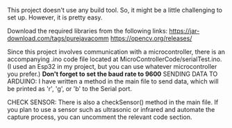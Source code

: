 This project doesn't use any build tool. So, it might be a little challenging to set up. However, it is pretty easy.

Download the required libraries from the following links:
https://jar-download.com/tags/purejavacomm
https://opencv.org/releases/

Since this project involves communication with a microcontroller, there is an accompanying .ino code file located at MicroControllerCode/serialTest.ino. (I used an Esp32 in my project, but you can use whatever microcontroller you prefer.)
****Don't forget to set the baud rate to 9600****
SENDING DATA TO ARDUINO:
I have written a method in the main file to send data, which will be printed as 'r', 'g', or 'b' to the Serial port.

CHECK SENSOR:
There is also a checkSensor() method in the main file. If you plan to use a sensor such as ultrasonic or infrared and automate the capture process, you can uncomment the relevant code section.
